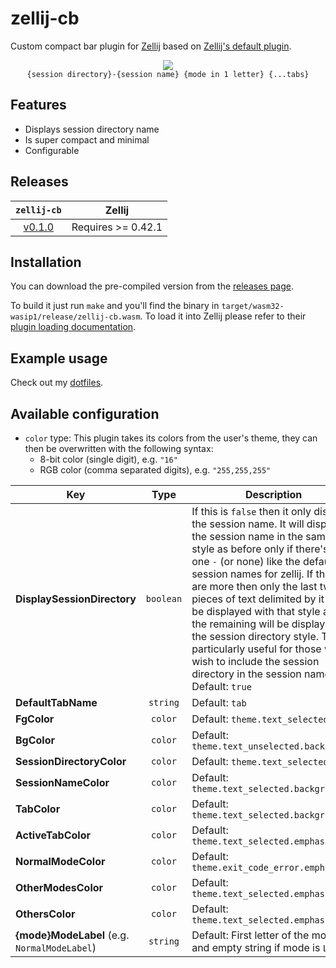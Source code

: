 # zellij-cb

Custom compact bar plugin for [Zellij](https://zellij.dev/) based on
[Zellij's default plugin](https://github.com/zellij-org/zellij/tree/main/default-plugins/compact-bar).

<div align="center">
  <div>
    <img src="https://github.com/ndavd/zellij-cb/assets/74260683/94c76afa-223c-4fcd-974e-275cb8b1690f" />
  </div>
  <code>{session directory}-{session name} {mode in 1 letter} {...tabs}</code>
</div>

## Features

- Displays session directory name
- Is super compact and minimal
- Configurable

## Releases

|                           `zellij-cb`                            | Zellij             |
| :--------------------------------------------------------------: | ------------------ |
| [v0.1.0](https://github.com/ndavd/zellij-cb/releases/tag/v0.1.0) | Requires >= 0.42.1 |

## Installation

You can download the pre-compiled version from the
[releases page](https://github.com/ndavd/zellij-cb/releases).

To build it just run `make` and you'll find the binary in
`target/wasm32-wasip1/release/zellij-cb.wasm`. To load it into Zellij please
refer to their
[plugin loading documentation](https://zellij.dev/documentation/plugin-loading).

## Example usage

Check out my
[dotfiles](https://github.com/ndavd/dotfiles/tree/main/.config/zellij).

## Available configuration

- `color` type: This plugin takes its colors from the user's theme, they can
  then be overwritten with the following syntax:
  - 8-bit color (single digit), e.g. `"16"`
  - RGB color (comma separated digits), e.g. `"255,255,255"`

| Key                                          |   Type    | Description                                                                                                                                                                                                                                                                                                                                                                                                                                                                                                  |
| -------------------------------------------- | :-------: | ------------------------------------------------------------------------------------------------------------------------------------------------------------------------------------------------------------------------------------------------------------------------------------------------------------------------------------------------------------------------------------------------------------------------------------------------------------------------------------------------------------ |
| **DisplaySessionDirectory**                  | `boolean` | If this is `false` then it only displays the session name. It will display the session name in the same style as before only if there's only one `-` (or none) like the default session names for zellij. If there are more then only the last two pieces of text delimited by it will be displayed with that style and the remaining will be displayed in the session directory style. This is particularly useful for those who wish to include the session directory in the session name. Default: `true` |
| **DefaultTabName**                           | `string`  | Default: `tab`                                                                                                                                                                                                                                                                                                                                                                                                                                                                                               |
| **FgColor**                                  |  `color`  | Default: `theme.text_selected.base`                                                                                                                                                                                                                                                                                                                                                                                                                                                                          |
| **BgColor**                                  |  `color`  | Default: `theme.text_unselected.background`                                                                                                                                                                                                                                                                                                                                                                                                                                                                  |
| **SessionDirectoryColor**                    |  `color`  | Default: `theme.text_selected.base`                                                                                                                                                                                                                                                                                                                                                                                                                                                                          |
| **SessionNameColor**                         |  `color`  | Default: `theme.text_selected.background`                                                                                                                                                                                                                                                                                                                                                                                                                                                                    |
| **TabColor**                                 |  `color`  | Default: `theme.text_selected.background`                                                                                                                                                                                                                                                                                                                                                                                                                                                                    |
| **ActiveTabColor**                           |  `color`  | Default: `theme.text_selected.emphasis_2`                                                                                                                                                                                                                                                                                                                                                                                                                                                                    |
| **NormalModeColor**                          |  `color`  | Default: `theme.exit_code_error.emphasis_1`                                                                                                                                                                                                                                                                                                                                                                                                                                                                  |
| **OtherModesColor**                          |  `color`  | Default: `theme.text_selected.emphasis_0`                                                                                                                                                                                                                                                                                                                                                                                                                                                                    |
| **OthersColor**                              |  `color`  | Default: `theme.text_selected.emphasis_0`                                                                                                                                                                                                                                                                                                                                                                                                                                                                    |
| **{mode}ModeLabel** (e.g. `NormalModeLabel`) | `string`  | Default: First letter of the mode and empty string if mode is `Locked`                                                                                                                                                                                                                                                                                                                                                                                                                                       |
